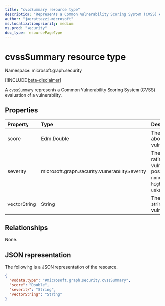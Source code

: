 ```yaml
---
title: "cvssSummary resource type"
description: "Represents a Common Vulnerability Scoring System (CVSS) evaluation of a vulnerability."
author: "joerattazzi-microsoft"
ms.localizationpriority: medium
ms.prod: "security"
doc_type: resourcePageType
---
```


# cvssSummary resource type

Namespace: microsoft.graph.security

[!INCLUDE [beta-disclaimer](../../includes/beta-disclaimer.md)]

A `cvssSummary` represents a Common Vulnerability Scoring System (CVSS) evaluation of a vulnerability.

## Properties
|Property|Type|Description|
|:---|:---|:---|
|score|Edm.Double|The CVSS score about this vulnerability.|
|severity|microsoft.graph.security.vulnerabilitySeverity|The CVSS severity rating for this vulnerability. The possible values are: `none`, `low`, `medium`, `high`, `critical`, `unknownFutureValue`.|
|vectorString|String|The CVSS vector string for this vulnerability.|

## Relationships
None.

## JSON representation
The following is a JSON representation of the resource.
<!-- {
  "blockType": "resource",
  "@odata.type": "microsoft.graph.security.cvssSummary"
}
-->
``` json
{
  "@odata.type": "#microsoft.graph.security.cvssSummary",
  "score": "Double",
  "severity": "String",
  "vectorString": "String"
}
```


